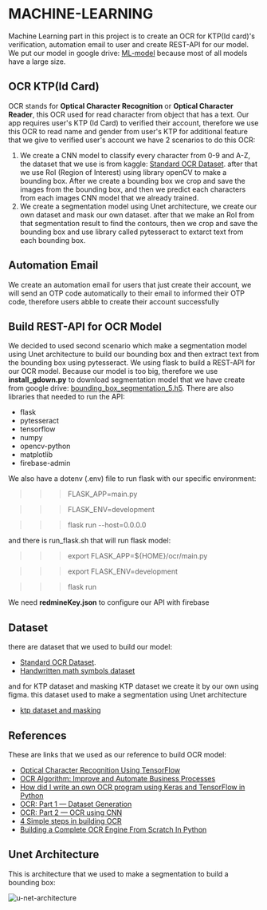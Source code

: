 # MACHINE-LEARNING

Machine Learning part in this project is to create an OCR for KTP(Id card)'s verification, automation email to user and create REST-API for our model. We put our model in google drive: [ML-model](https://drive.google.com/drive/folders/1rmI9K7_hZGSo4O98WZJ9EQ1qqJOCq-BM?usp=sharing) because most of all models have a large size.

## OCR KTP(Id Card)

OCR stands for **Optical Character Recognition** or **Optical Character Reader**, this OCR used for read character from object that has a text. Our app requires user's KTP (Id Card) to verified their account, therefore we use this OCR to read name and gender from user's KTP for additional feature that we give to verified user's account we have 2 scenarios to do this OCR:
1. We create a CNN model to classify every character from 0-9 and A-Z, the dataset that we use is from kaggle: [Standard OCR Dataset](https://www.kaggle.com/datasets/preatcher/standard-ocr-dataset). after that we use RoI (Region of Interest) using library openCV to make a bounding box. After we create a bounding box we crop and save the images from the bounding box, and then  we predict each characters from each images CNN model that we already trained.
2. We create a segmentation model using Unet architecture, we create our own dataset and mask our own dataset. after that we make an RoI from that segmentation result to find the contours, then we crop and save the bounding box and use library called pytesseract to extarct text from each bounding box.

## Automation Email

We create an automation email for users that just create their account, we will send an OTP code automatically to their email to informed their OTP code, therefore users abble to create their account successfully

## Build REST-API for OCR Model
We decided to used second scenario which make a segmentation model using Unet architecture to build our bounding box and then extract text from the bounding box using pytesseract. We using flask to build a REST-API for our OCR model. Because our model is too big, therefore we use **install_gdown.py** to download segmentation model that we have create from google drive: [bounding_box_segmentation_5.h5](https://drive.google.com/file/d/1wLaE2mVfVsoM5ym9iRCU4VAfuYrKVBlq/view?usp=sharing). There are also libraries that needed to run the API:

* flask
* pytesseract
* tensorflow
* numpy
* opencv-python
* matplotlib
* firebase-admin

We also have a dotenv (.env) file to run flask with our specific environment:

>>>FLASK_APP=main.py

>>>FLASK_ENV=development

>>>flask run --host=0.0.0.0

and there is run_flask.sh that will run flask model:

>>>export FLASK_APP=${HOME}/ocr/main.py 
  
>>>export FLASK_ENV=development
  
>>>flask run


We need **redmineKey.json** to configure our API with firebase

## Dataset

there are dataset that we used to build our model:

* [Standard OCR Dataset](https://www.kaggle.com/datasets/preatcher/standard-ocr-dataset).
* [Handwritten math symbols dataset](https://www.kaggle.com/datasets/xainano/handwrittenmathsymbols?resource=download)

and for KTP dataset and masking KTP dataset we create it by our own using figma. this dataset used to make a segmentation using Unet architecture

* [ktp dataset and masking](https://www.figma.com/file/JtDQm0pyFqNAvEQ471QRsE/OCR-KTP?node-id=51%3A572)

## References 

These are links that we used as our reference to build OCR model:

* [Optical Character Recognition Using TensorFlow](https://medium.com/analytics-vidhya/optical-character-recognition-using-tensorflow-533061285dd3)
* [OCR Algorithm: Improve and Automate Business Processes](https://indatalabs.com/blog/ocr-automate-business-processes)
* [How did I write an own OCR program using Keras and TensorFlow in Python](https://towardsdatascience.com/how-did-i-train-an-ocr-model-using-keras-and-tensorflow-7e10b241c22b)
* [OCR: Part 1 — Dataset Generation](https://medium.com/@vijendra1125/ocr-part-1-generate-dataset-69509fbce9c1)
* [OCR: Part 2 — OCR using CNN](https://medium.com/@vijendra1125/ocr-part-2-ocr-using-cnn-f43f0cee8016)
* [4 Simple steps in building OCR](https://medium.datadriveninvestor.com/4-simple-steps-in-building-ocr-1f41c66099c1)
* [Building a Complete OCR Engine From Scratch In Python](https://medium.com/geekculture/building-a-complete-ocr-engine-from-scratch-in-python-be1fd184753b)

## Unet Architecture

This is architecture that we used to make a segmentation to build a bounding box:

![u-net-architecture](https://user-images.githubusercontent.com/91602612/171320831-54ae7a9f-6e49-4073-916b-93157cf893d9.png)
